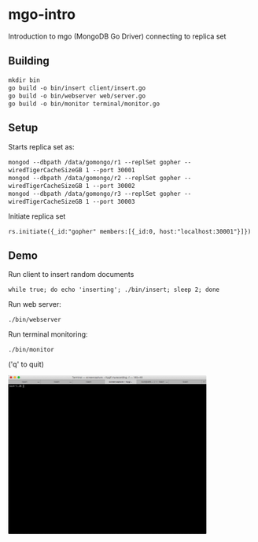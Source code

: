 # mgo-intro
Introduction to mgo (MongoDB Go Driver) connecting to replica set

## Building

```
mkdir bin
go build -o bin/insert client/insert.go
go build -o bin/webserver web/server.go
go build -o bin/monitor terminal/monitor.go
```

## Setup
Starts replica set as: 

```
mongod --dbpath /data/gomongo/r1 --replSet gopher --wiredTigerCacheSizeGB 1 --port 30001
mongod --dbpath /data/gomongo/r2 --replSet gopher --wiredTigerCacheSizeGB 1 --port 30002
mongod --dbpath /data/gomongo/r3 --replSet gopher --wiredTigerCacheSizeGB 1 --port 30003
```

Initiate replica set
```
rs.initiate({_id:"gopher" members:[{_id:0, host:"localhost:30001"}]})
```

## Demo

Run client to insert random documents
```
while true; do echo 'inserting'; ./bin/insert; sleep 2; done
```

Run web server: 
```
./bin/webserver
```


Run terminal monitoring: 
```
./bin/monitor
```
('q' to quit)

<img src="./images/monitor.gif" alt="demo cast under osx 10.12; Menlo Regular 12pt.)" width="80%">


